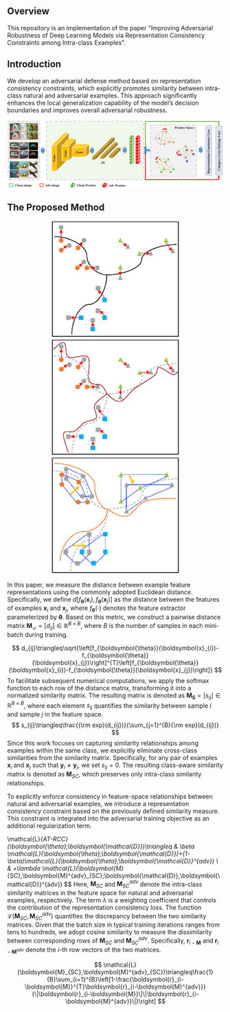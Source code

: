 Overview
----
This repository is an implementation of the paper "Improving Adversarial Robustness of Deep Learning Models via Representation Consistency Constraints among Intra-class Examples".

Introduction
----
We develop an adversarial defense method based on representation consistency constraints, which explicitly promotes similarity between intra-class natural and adversarial examples. This approach significantly enhances the local generalization capability of the model’s decision boundaries and improves overall adversarial robustness.
<p><img src="./overview.png" alt="test" width="1000"></p>

The Proposed Method
----
<p align="center">
<img src="./fig-1.png" width=300/>
<img src="./fig-2.png" width=300/>
<img src="./fig-3.png" width=300/>
</p>



In this paper, we measure the distance between example feature representations using the commonly adopted Euclidean distance. Specifically, we define $d\left[f_{\boldsymbol{\theta}}(\boldsymbol{x}_{i}), f_{\boldsymbol{\theta}}(\boldsymbol{x}_{j})\right]$ as the distance between the features of examples $\boldsymbol{x}_i$ and $\boldsymbol{x}_j$, where $f_{\boldsymbol{\theta}}(\cdot)$ denotes the feature extractor parameterized by $\boldsymbol{\theta}$. Based on this metric, we construct a pairwise distance matrix $\boldsymbol{M}_{\mathcal{D}} = [d_{ij}] \in \mathbb{R}^{B \times B}$, where $B$ is the number of samples in each mini-batch during training.

$$
d_{ij}\triangleq\sqrt{\left[f_{\boldsymbol{\theta}}(\boldsymbol{x}_{i})-f_{\boldsymbol{\theta}}(\boldsymbol{x}_{j})\right]^{T}\left[f_{\boldsymbol{\theta}}(\boldsymbol{x}_{i})-f_{\boldsymbol{\theta}}(\boldsymbol{x}_{j})\right]}
$$
To facilitate subsequent numerical computations, we apply the softmax function to each row of the distance matrix, transforming it into a normalized similarity matrix. The resulting matrix is denoted as $\boldsymbol{M_{S}} = [s_{ij}] \in \mathbb{R}^{B \times B}$, where each element $s_{ij}$ quantifies the similarity between sample $i$ and sample $j$ in the feature space.
$$
s_{ij}\triangleq\frac{{\rm exp}(d_{ij})}{\sum_{j=1}^{B}{\rm exp}(d_{ij})}
$$
Since this work focuses on capturing similarity relationships among examples within the same class, we explicitly eliminate cross-class similarities from the similarity matrix. Specifically, for any pair of examples $\boldsymbol{x}_i$ and $\boldsymbol{x}_j$ such that $\boldsymbol{y}_i \neq \boldsymbol{y}_j$, we set $s_{ij} = 0$. The resulting class-aware similarity matrix is denoted as $\boldsymbol{M}_{SC}$, which preserves only intra-class similarity relationships.

To explicitly enforce consistency in feature-space relationships between natural and adversarial examples, we introduce a representation consistency constraint based on the previously defined similarity measure. This constraint is integrated into the adversarial training objective as an additional regularization term.

$$
$$\mathcal{L}_{AT-RCC}(\boldsymbol{\theta};\boldsymbol{\mathcal{D}})\triangleq &
    \beta \mathcal{L}(\boldsymbol{\theta};\boldsymbol{\mathcal{D}})+(1-\beta)\mathcal{L}(\boldsymbol{\theta};\boldsymbol{\mathcal{D}}^{adv}) \\ & +\lambda \mathcal{L}(\boldsymbol{M}_{SC},\boldsymbol{M}^{adv}_{SC};\boldsymbol{\mathcal{D}},\boldsymbol{\mathcal{D}}^{adv})
$$
Here, $\boldsymbol{M}_{SC}$ and $\boldsymbol{M}_{SC}^{adv}$ denote the intra-class similarity matrices in the feature space for natural and adversarial examples, respectively. The term $\lambda$ is a weighting coefficient that controls the contribution of the representation consistency loss. The function $\mathcal{L}(\boldsymbol{M}_{SC}, \boldsymbol{M}_{SC}^{adv})$ quantifies the discrepancy between the two similarity matrices. Given that the batch size in typical training iterations ranges from tens to hundreds, we adopt cosine similarity to measure the dissimilarity between corresponding rows of $\boldsymbol{M}_{SC}$ and $\boldsymbol{M}_{SC}^{adv}$. Specifically, $\boldsymbol{r}_{i-\boldsymbol{M}}$ and $\boldsymbol{r}_{i-\boldsymbol{M}^{adv}}$ denote the $i$-th row vectors of the two matrices.

$$
\mathcal{L}(\boldsymbol{M}_{SC},\boldsymbol{M}^{adv}_{SC})\triangleq\frac{1}{B}\sum_{i=1}^{B}\left[1-\frac{\boldsymbol{r}_{i-\boldsymbol{M}}^{T}\boldsymbol{r}_{i-\boldsymbol{M}^{adv}}}{\|\boldsymbol{r}_{i-\boldsymbol{M}}\|\|\boldsymbol{r}_{i-\boldsymbol{M}^{adv}}\|}\right]
$$
